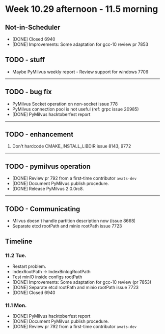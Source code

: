 # Week 10.29 afternoon - 11.5 morning

## Not-in-Scheduler
- [DONE] Closed 6940
- [DONE] Improvements: Some adaptation for gcc-10 review pr 7853

## TODO - stuff
- Maybe PyMilvus weekly report - Review support for windows 7706

---
## TODO - bug fix
- PyMilvus Socket operation on non-socket issue 778
- PyMilvus connection pool is not useful (ref: grpc issue 20985)
- [DONE] PyMilvus hacktoberfest report

---
## TODO - enhancement
1. Don't hardcode CMAKE_INSTALL_LIBDIR issue 8143, 9772

---
## TODO - pymilvus operation
- [DONE] Review pr 792 from a first-time contributor `avats-dev`
- [DONE] Document PyMilvus publish procedure.
- [DONE] Release PyMilvus 2.0.0rc8.

---
## TODO - Communicating
- Milvus doesn't handle partition description now (issue 8668)
- Separate etcd rootPath and minio rootPath issue 7723

## Timeline

### 11.2 Tue.
- Restart problem.
- IndexRootPath -> IndexBinlogRootPath
- Test minIO inside configs rootPath
- [DONE] Improvements: Some adaptation for gcc-10 review (pr 7853)
- [DONE] Separate etcd rootPath and minio rootPath issue 7723
- [DONE] Closed 6940

### 11.1 Mon.
- [DONE] PyMilvus hacktoberfest report
- [DONE] Document PyMilvus publish procedure.
- [DONE] Review pr 792 from a first-time contributor `avats-dev`
